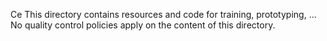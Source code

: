 Ce This directory contains resources and code for training, prototyping, ...
No quality control policies apply on the content of this directory.